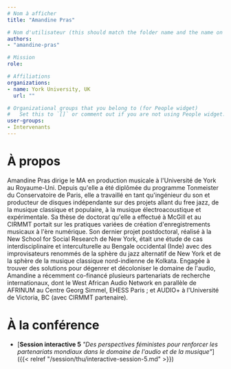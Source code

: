 ```yaml
---
# Nom à afficher
title: "Amandine Pras"

# Nom d'utilisateur (this should match the folder name and the name on publications)
authors:
- "amandine-pras"

# Mission
role:

# Affiliations
organizations:
- name: York University, UK
  url: ""

# Organizational groups that you belong to (for People widget)
#   Set this to `[]` or comment out if you are not using People widget.
user-groups:
- Intervenants
---
```


# À propos

Amandine Pras dirige le MA en production musicale à l'Université de York au Royaume-Uni. Depuis qu'elle a été diplômée du programme Tonmeister du Conservatoire de Paris, elle a travaillé en tant qu'ingénieur du son et producteur de disques indépendante sur des projets allant du free jazz, de la musique classique et populaire, à la musique électroacoustique et expérimentale. Sa thèse de doctorat qu'elle a effectué à McGill et au CIRMMT portait sur les pratiques variées de création d'enregistrements musicaux à l'ère numérique. Son dernier projet postdoctoral, réalisé à la New School for Social Research de New York, était une étude de cas interdisciplinaire et interculturelle au Bengale occidental (Inde) avec des improvisateurs renommés de la sphère du jazz alternatif de New York et de la sphère de la musique classique nord-indienne de Kolkata. Engagée à trouver des solutions pour dégenrer et décoloniser le domaine de l'audio, Amandine a récemment co-financé plusieurs partenariats de recherche internationaux, dont le West African Audio Network en parallèle de AFRINUM au Centre Georg Simmel, EHESS Paris ; et AUDIO+ à l'Université de Victoria, BC (avec CIRMMT partenaire).


# À la conférence

- [**Session interactive 5** *"Des perspectives féministes pour renforcer les partenariats mondiaux dans le domaine de l'audio et de la musique"*]({{< relref "/session/thu/interactive-session-5.md" >}})